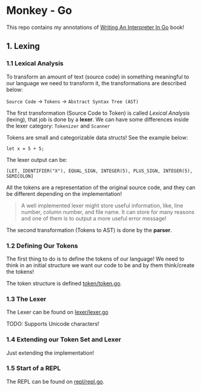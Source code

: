 # Monkey - Go

This repo contains my annotations of [Writing An Interpreter In Go](https://interpreterbook.com) book!

## 1. Lexing

### 1.1 Lexical Analysis

To transform an amount of text (source code) in something meaningful to our language
we need to transform it, the transformations are described below:

`Source Code` -> `Tokens` -> `Abstract Syntax Tree (AST)`

The first transformation (Source Code to Token) is called _Lexical Analysis_ (lexing),
that job is done by a __lexer__. We can have some differences inside the lexer category: `Tokenizer` and `Scanner`

Tokens are small and categorizable data structs! See the example below:
```text
let x = 5 + 5;
```

The lexer output can be:
```text
[LET, IDENTIFIER("X"), EQUAL_SIGN, INTEGER(5), PLUS_SIGN, INTEGER(5), SEMICOLON]
```

All the tokens are a representation of the original source code, and they can be different
depending on the implementation!

> A well implemented lexer might store useful information, like, line number, column number,
> and file name.
> It can store for many reasons and one of them is to output a more useful error message!

The second transformation (Tokens to AST) is done by the __parser__.

### 1.2 Defining Our Tokens

The first thing to do is to define the tokens of our language! We need to think
in an initial structure we want our code to be and by them think/create the tokens!

The token structure is defined [token/token.go](token/token.go).

### 1.3 The Lexer

The Lexer can be found on [lexer/lexer.go](lexer/lexer.go)

TODO: Supports Unicode characters!

### 1.4 Extending our Token Set and Lexer

Just extending the implementation!

### 1.5 Start of a REPL

The REPL can be found on [repl/repl.go](repl/repl.go).
